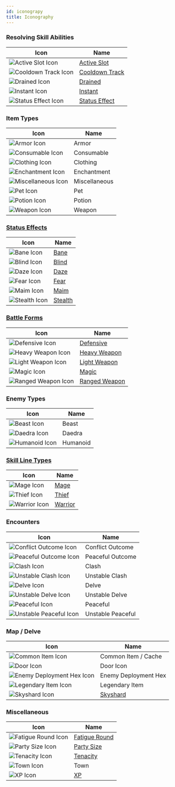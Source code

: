 ```yaml
---
id: iconograpy
title: Iconography
---
```


### Resolving Skill Abilities

| Icon                                                              | Name                                                |
| ----------------------------------------------------------------- | --------------------------------------------------- |
| <img src="/icons/active-slot.svg" alt="Active Slot Icon" />       | [Active Slot](/docs/all/glossary/active-slot)       |
| <img src="/icons/cooldown-track.svg" alt="Cooldown Track Icon" /> | [Cooldown Track](/docs/all/glossary/cooldown-track) |
| <img src="/icons/drained.svg" alt="Drained Icon" />               | [Drained](/docs/all/glossary/drained)               |
| <img src="/icons/instant.svg" alt="Instant Icon" />               | [Instant](/docs/all/glossary/instant)               |
| <img src="/icons/status-effect.svg" alt="Status Effect Icon" />   | [Status Effect](/docs/all/glossary/status-effect)   |

### Item Types

| Icon                                                            | Name          |
| --------------------------------------------------------------- | ------------- |
| <img src="/icons/armor.svg" alt="Armor Icon" />                 | Armor         |
| <img src="/icons/consumable.svg" alt="Consumable Icon" />       | Consumable    |
| <img src="/icons/clothing.svg" alt="Clothing Icon" />           | Clothing      |
| <img src="/icons/enchantment.svg" alt="Enchantment Icon" />     | Enchantment   |
| <img src="/icons/miscellaneous.svg" alt="Miscellaneous Icon" /> | Miscellaneous |
| <img src="/icons/pet.svg" alt="Pet Icon" />                     | Pet           |
| <img src="/icons/potion.svg" alt="Potion Icon" />               | Potion        |
| <img src="/icons/weapon.svg" alt="Weapon Icon" />               | Weapon        |

### [Status Effects](/docs/all/status-effects/)

| Icon                                                | Name                                        |
| --------------------------------------------------- | ------------------------------------------- |
| <img src="/icons/bane.svg" alt="Bane Icon" />       | [Bane](/docs/all/status-effects/bane)       |
| <img src="/icons/blind.svg" alt="Blind Icon" />     | [Blind](/docs/all/status-effects/blind)     |
| <img src="/icons/daze.svg" alt="Daze Icon" />       | [Daze](/docs/all/status-effects/daze)       |
| <img src="/icons/fear.svg" alt="Fear Icon" />       | [Fear](/docs/all/status-effects/fear)       |
| <img src="/icons/maim.svg" alt="Maim Icon" />       | [Maim](/docs/all/status-effects/maim)       |
| <img src="/icons/stealth.svg" alt="Stealth Icon" /> | [Stealth](/docs/all/status-effects/stealth) |

### [Battle Forms](/docs/category/battle-forms/)

| Icon                                                            | Name                                                  |
| --------------------------------------------------------------- | ----------------------------------------------------- |
| <img src="/icons/defensive.svg" alt="Defensive Icon" />         | [Defensive](/docs/all/battle-forms/defensive)         |
| <img src="/icons/heavy-weapon.svg" alt="Heavy Weapon Icon" />   | [Heavy Weapon](/docs/all/battle-forms/heavy-weapon)   |
| <img src="/icons/light-weapon.svg" alt="Light Weapon Icon" />   | [Light Weapon](/docs/all/battle-forms/light-weapon)   |
| <img src="/icons/magic.svg" alt="Magic Icon" />                 | [Magic](/docs/all/battle-forms/magic)                 |
| <img src="/icons/ranged-weapon.svg" alt="Ranged Weapon Icon" /> | [Ranged Weapon](/docs/all/battle-forms/ranged-weapon) |

### Enemy Types

| Icon                                                  | Name     |
| ----------------------------------------------------- | -------- |
| <img src="/icons/beast.svg" alt="Beast Icon" />       | Beast    |
| <img src="/icons/daedra.svg" alt="Daedra Icon" />     | Daedra   |
| <img src="/icons/humanoid.svg" alt="Humanoid Icon" /> | Humanoid |

### [Skill Line Types](/docs/all/skill-lines)

| Icon                                                | Name                                     |
| --------------------------------------------------- | ---------------------------------------- |
| <img src="/icons/mage.svg" alt="Mage Icon" />       | [Mage](/docs/category/mage-skills)       |
| <img src="/icons/thief.svg" alt="Thief Icon" />     | [Thief](/docs/category/thief-skills)     |
| <img src="/icons/warrior.svg" alt="Warrior Icon" /> | [Warrior](/docs/category/warrior-skills) |

### Encounters

| Icon                                                                    | Name              |
| ----------------------------------------------------------------------- | ----------------- |
| <img src="/icons/conflict.svg" alt="Conflict Outcome Icon" />           | Conflict Outcome  |
| <img src="/icons/peaceful-outcome.svg" alt="Peaceful Outcome Icon" />   | Peaceful Outcome  |
| <img src="/icons/clash.svg" alt="Clash Icon" />                         | Clash             |
| <img src="/icons/unstable-clash.svg" alt="Unstable Clash Icon" />       | Unstable Clash    |
| <img src="/icons/delve.svg" alt="Delve Icon" />                         | Delve             |
| <img src="/icons/unstable-delve.svg" alt="Unstable Delve Icon" />       | Unstable Delve    |
| <img src="/icons/peaceful.svg" alt="Peaceful Icon" />                   | Peaceful          |
| <img src="/icons/unstable-peaceful.svg" alt="Unstable Peaceful Icon" /> | Unstable Peaceful |

### Map / Delve

| Icon                                                                          | Name                                    |
| ----------------------------------------------------------------------------- | --------------------------------------- |
| <img src="/icons/common-item.svg" alt="Common Item Icon" />                   | Common Item / Cache                     |
| <img src="/icons/door.svg" alt="Door Icon" />                                 | Door Icon                               |
| <img src="/icons/enemy-deployment-hex.svg" alt="Enemy Deployment Hex Icon" /> | Enemy Deployment Hex                    |
| <img src="/icons/legendary-item.svg" alt="Legendary Item Icon" />             | Legendary Item                          |
| <img src="/icons/skyshard.svg" alt="Skyshard Icon" />                         | [Skyshard](/docs/all/glossary/skyshard) |

### Miscellaneous

| Icon                                                      | Name                                               |
| --------------------------------------------------------- | -------------------------------------------------- |
| <img src="/icons/fatigue.svg" alt="Fatigue Round Icon" /> | [Fatigue Round](/docs/all/glossary/fatigue-damage) |
| <img src="/icons/party-size.svg" alt="Party Size Icon" /> | [Party Size](/docs/all/glossary/party-size)        |
| <img src="/icons/tenacity.svg" alt="Tenacity Icon" />     | [Tenacity](/docs/all/glossary/tenacity)            |
| <img src="/icons/town.svg" alt="Town Icon" />             | Town                                               |
| <img src="/icons/xp.svg" alt="XP Icon" />                 | [XP](/docs/all/glossary/xp.md)                     |
